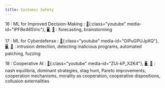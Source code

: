 ```yaml
---
title: Systemic Safety
---
```


16
: ML for Improved Decision-Making
: [🎥](#media-popup){:class="youtube" media-id="IPFBe465Vrc"}, [🖥️](https://docs.google.com/presentation/d/1HmbLzwmx4IiqoIlhoZ0uDTdLxCP31O3XM9mhJOlJRYM/edit?usp=sharing), [📖](https://github.com/centerforaisafety/Intro_to_ML_Safety)
: forecasting, brainstorming

17
: ML for Cyberdefense
: [🎥](#media-popup){:class="youtube" media-id="OiPuGPUJpXQ"}, [🖥️](https://docs.google.com/presentation/d/169h2BwK8U7CvPPYiCMEww3NxvpdKEP-Aes_iE5PS6pA/edit?usp=sharing), [📖](https://github.com/centerforaisafety/Intro_to_ML_Safety)
: intrusion detection, detecting malicious programs, automated patching, fuzzing

18
: Cooperative AI
: [🎥](#media-popup){:class="youtube" media-id="ZUi-kP_X2K4"}, [🖥️](https://docs.google.com/presentation/d/1d5dryLUmW2bqQaCak4PxOPD3gqk2qeeW2ZwAB74ixhQ/edit?usp=sharing), [📖](https://github.com/centerforaisafety/Intro_to_ML_Safety)
: nash equilibria, dominant strategies, stag hunt, Pareto improvements, cooperation mechanisms, morality as cooperation, cooperative dispositions, collusion externalities
